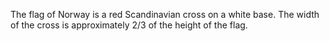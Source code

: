 The flag of Norway is a red Scandinavian cross on a white base. The width of the cross is approximately 2/3 of the height of the flag.